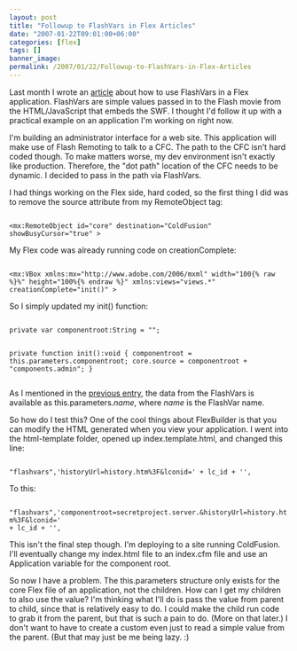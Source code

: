 ```yaml
---
layout: post
title: "Followup to FlashVars in Flex Articles"
date: "2007-01-22T09:01:00+06:00"
categories: [flex]
tags: []
banner_image: 
permalink: /2007/01/22/Followup-to-FlashVars-in-Flex-Articles
---
```


Last month I wrote an <a href="http://ray.camdenfamily.com/index.cfm/2006/12/11/FlashVars-in-Flex">article</a> about how to use FlashVars in a Flex application. FlashVars are simple values passed in to the Flash movie from the HTML/JavaScript that embeds the SWF. I thought I'd follow it up with a practical example on an application I'm working on right now.
<!--more-->
I'm building an administrator interface for a web site. This application will make use of Flash Remoting to talk to a CFC. The path to the CFC isn't hard coded though. To make matters worse, my dev environment isn't exactly like production. Therefore, the "dot path" location of the CFC needs to be dynamic. I decided to pass in the path via FlashVars. 

I had things working on the Flex side, hard coded, so the first thing I did was to remove the source attribute from my RemoteObject tag:

<code>
&lt;mx:RemoteObject id="core" destination="ColdFusion" showBusyCursor="true" &gt;
</code>

My Flex code was already running code on creationComplete:

<code>
&lt;mx:VBox xmlns:mx="http://www.adobe.com/2006/mxml" width="100{% raw %}%" height="100%{% endraw %}" xmlns:views="views.*" creationComplete="init()" &gt;
</code>

So I simply updated my init() function:

<code>
private var componentroot:String = "";

private function init():void {
	componentroot = this.parameters.componentroot;
	core.source = componentroot + "components.admin";
}	
</code>

As I mentioned in the <a href="http://ray.camdenfamily.com/index.cfm/2006/12/11/FlashVars-in-Flex">previous entry</a>, the data from the FlashVars is available as this.parameters.<i>name</i>, where <i>name</i> is the FlashVar name. 

So how do I test this? One of the cool things about FlexBuilder is that you can modify the HTML generated when you view your application. I went into the html-template folder, opened up index.template.html, and changed this line:

<code>
"flashvars",'historyUrl=history.htm%3F&lconid=' + lc_id + '',
</code>

To this:

<code>			"flashvars",'componentroot=secretproject.server.&historyUrl=history.htm%3F&lconid=' + lc_id + '',
</code>

This isn't the final step though. I'm deploying to a site running ColdFusion. I'll eventually change my index.html file to an index.cfm file and use an Application variable for the component root.

So now I have a problem. The this.parameters structure only exists for the core Flex file of an application, not the children. How can I get my children to also use the value? I'm thinking what I'll do is pass the value from parent to child, since that is relatively easy to do. I could make the child run code to grab it from the parent, but that is such a pain to do. (More on that later.) I don't want to have to create a custom even just to read a simple value from the parent. (But that may just be me being lazy. :)
